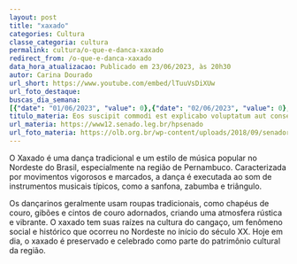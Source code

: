 ```yaml
---
layout: post
title: "xaxado"
categories: Cultura
classe_categoria: cultura
permalink: cultura/o-que-e-danca-xaxado
redirect_from: /o-que-e-danca-xaxado
data_hora_atualizacao: Publicado em 23/06/2023, às 20h30
autor: Carina Dourado
url_short: https://www.youtube.com/embed/lTuuVsDiXUw
url_foto_destaque: 
buscas_dia_semana: 
[{"date": "01/06/2023", "value": 0},{"date": "02/06/2023", "value": 0},{"date": "03/06/2023", "value": 0},{"date": "04/06/2023", "value": 5},{"date": "05/06/2023", "value": 20},{"date": "06/06/2023", "value": 30},{"date": "07/06/2023", "value": 15}]
titulo_materia: Eos suscipit commodi est explicabo voluptatum aut consequatur
url_materia: https://www12.senado.leg.br/hpsenado
url_foto_materia: https://olb.org.br/wp-content/uploads/2018/09/senador.jpg
---
```

O Xaxado é uma dança tradicional e um estilo de música popular no Nordeste do Brasil, especialmente na região de Pernambuco. Caracterizada por movimentos vigorosos e marcados, a dança é executada ao som de instrumentos musicais típicos, como a sanfona, zabumba e triângulo. 

Os dançarinos geralmente usam roupas tradicionais, como chapéus de couro, gibões e cintos de couro adornados, criando uma atmosfera rústica e vibrante. O xaxado tem suas raízes na cultura do cangaço, um fenômeno social e histórico que ocorreu no Nordeste no início do século XX. Hoje em dia, o xaxado é preservado e celebrado como parte do patrimônio cultural da região.

